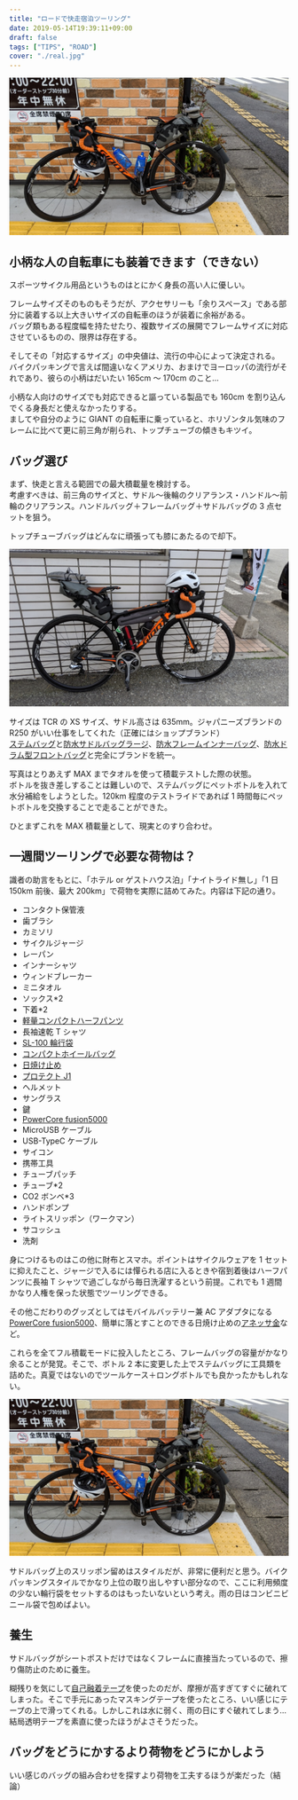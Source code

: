 ```yaml
---
title: "ロードで快走宿泊ツーリング"
date: 2019-05-14T19:39:11+09:00
draft: false
tags: ["TIPS", "ROAD"]
cover: "./real.jpg"
---
```


![image](./real.jpg)

## 小柄な人の自転車にも装着できます（できない）

スポーツサイクル用品というものはとにかく身長の高い人に優しい。

フレームサイズそのものもそうだが、アクセサリーも「余りスペース」である部分に装着する以上大きいサイズの自転車のほうが装着に余裕がある。  
バッグ類もある程度幅を持たせたり、複数サイズの展開でフレームサイズに対応させているものの、限界は存在する。

そしてその「対応するサイズ」の中央値は、流行の中心によって決定される。  
バイクパッキングで言えば間違いなくアメリカ、おまけでヨーロッパの流行がそれであり、彼らの小柄はだいたい 165cm ～ 170cm のこと…

小柄な人向けのサイズでも対応できると謳っている製品でも 160cm を割り込んでくる身長だと使えなかったりする。  
ましてや自分のように GIANT の自転車に乗っていると、ホリゾンタル気味のフレームに比べて更に前三角が削られ、トップチューブの傾きもキツイ。

## バッグ選び

まず、快走と言える範囲での最大積載量を検討する。  
考慮すべきは、前三角のサイズと、サドル～後輪のクリアランス・ハンドル～前輪のクリアランス。ハンドルバッグ＋フレームバッグ＋サドルバッグの 3 点セットを狙う。

トップチューブバッグはどんなに頑張っても膝にあたるので却下。

![image](./max.jpg)

サイズは TCR の XS サイズ、サドル高さは 635mm。ジャパニーズブランドの R250 がいい仕事をしてくれた（正確にはショップブランド）  
[ステムバッグ](https://amzn.to/2G29eqK)と[防水サドルバッグラージ](https://amzn.to/2G29ohQ)、[防水フレームインナーバッグ](https://amzn.to/2HpAa4d)、[防水ドラム型フロントバッグ](https://amzn.to/2vYUSmb)と完全にブランドを統一。

写真はとりあえず MAX までタオルを使って積載テストした際の状態。  
ボトルを抜き差しすることは難しいので、ステムバッグにペットボトルを入れて水分補給をしようとした。120km 程度のテストライドであれば 1 時間毎にペットボトルを交換することで走ることができた。

ひとまずこれを MAX 積載量として、現実とのすり合わせ。

## 一週間ツーリングで必要な荷物は？

識者の助言をもとに、「ホテル or ゲストハウス泊」「ナイトライド無し」「1 日 150km 前後、最大 200km」で荷物を実際に詰めてみた。内容は下記の通り。

- コンタクト保管液
- 歯ブラシ
- カミソリ
- サイクルジャージ
- レーパン
- インナーシャツ
- ウィンドブレーカー
- ミニタオル
- ソックス\*2
- 下着\*2
- [軽量コンパクトハーフパンツ](https://peraichi.com/landing_pages/view/peko)
- 長袖速乾 T シャツ
- [SL-100 輪行袋](https://amzn.to/2JDitAO)
- [コンパクトホイールバッグ](https://peraichi.com/landing_pages/view/peko)
- [日焼け止め](https://amzn.to/2JIG3fB)
- [プロテクト J1](https://amzn.to/2Jne6KQ)
- ヘルメット
- サングラス
- 鍵
- [PowerCore fusion5000](https://amzn.to/2LKn46X)
- MicroUSB ケーブル
- USB-TypeC ケーブル
- サイコン
- 携帯工具
- チューブパッチ
- チューブ\*2
- CO2 ボンベ\*3
- ハンドポンプ
- ライトスリッポン（ワークマン）
- サコッシュ
- 洗剤

身につけるものはこの他に財布とスマホ。ポイントはサイクルウェアを 1 セットに抑えたこと、ジャージで入るには憚られる店に入るときや宿到着後はハーフパンツに長袖 T シャツで過ごしながら毎日洗濯するという前提。これでも 1 週間かなり人権を保った状態でツーリングできる。

その他こだわりのグッズとしてはモバイルバッテリー兼 AC アダプタになる[PowerCore fusion5000](https://amzn.to/2LKn46X)、簡単に落とすことのできる日焼け止めの[アネッサ金](https://amzn.to/2JIG3fB)など。

これらを全てフル積載モードに投入したところ、フレームバッグの容量がかなり余ることが発覚。そこで、ボトル 2 本に変更した上でステムバッグに工具類を詰めた。真夏ではないのでツールケース＋ロングボトルでも良かったかもしれない。

![image](./real.jpg)

サドルバッグ上のスリッポン留めはスタイルだが、非常に便利だと思う。バイクパッキングスタイルでかなり上位の取り出しやすい部分なので、ここに利用頻度の少ない輪行袋をセットするのはもったいないという考え。雨の日はコンビニビニール袋で包めばよい。

## 養生

サドルバッグがシートポストだけではなくフレームに直接当たっているので、擦り傷防止のために養生。

糊残りを気にして[自己融着テープ](https://amzn.to/2LGNgPW)を使ったのだが、摩擦が高すぎてすぐに破れてしまった。そこで手元にあったマスキングテープを使ったところ、いい感じにテープの上で滑ってくれる。しかしこれは水に弱く、雨の日にすぐ破れてしまう…結局透明テープを素直に使ったほうがよさそうだった。

## バッグをどうにかするより荷物をどうにかしよう

いい感じのバッグの組み合わせを探すより荷物を工夫するほうが楽だった（結論）

<LinkBox isAmazonLink url="https://www.amazon.co.jp/dp/B07NLG8VG8/" />
